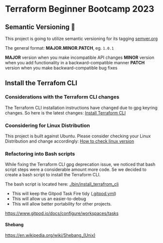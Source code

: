 # Terraform Beginner Bootcamp 2023

## Semantic Versioning :mage:


This project is going to utilize semantic versioning for its tagging [semver.org](https://semver.org/)

The general format:
 **MAJOR.MINOR.PATCH**, eg. `1.0.1`

**MAJOR** version when you make incompatible API changes
**MINOR** version when you add functionality in a backward-compatible manner
**PATCH** version when you make backward-compatible bug fixes

## Install the Terrafom CLI 
### Considerations with the Terraform CLI changes 
The Terraform CLI installation instructions have changed due to gpg keyring changes. 
So here is the latest changes:
[Install Terraform CLI](https://developer.hashicorp.com/terraform/tutorials/aws-get-started/install-cli )

### Coonsidering for Linux Distribution

This project is built against Ubuntu.
Please consider checking your Linux Distribution and change accordingly:
[How to check linux version](https://www.cyberciti.biz/faq/how-to-check-os-version-in-linux-command-line/ )

### Refactoring into Bash scripts  
While fixing the Terraform CLI gpg deprecation issue, we noticed that bash script steps were a considerable amount more code. Se we decided to create a bash script to install the Terraform CLI. 

The bash script is located here: [./bin/install_terrafrom_cli](./bin/install_terrafrom_cli.sh)

- This will keep the Gitpod Task Fire tidy ([.gitpod.yml](.gitpod.yml))
- This will allow us an easier-to-debug 
- This will allow better portability for other projects. 


https://www.gitpod.io/docs/configure/workspaces/tasks 

#### Shebang
https://en.wikipedia.org/wiki/Shebang_(Unix) 
